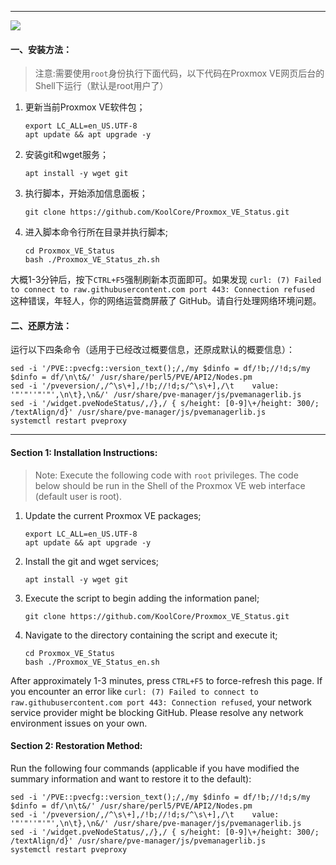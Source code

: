 <hr>


![](https://github.com/KoolCore/Proxmox_VE_Status/blob/main/Proxmox_VE_Status.png)




#### 一、安装方法：

> 注意:需要使用`root`身份执行下面代码，以下代码在Proxmox VE网页后台的Shell下运行（默认是root用户了）

1. 更新当前Proxmox VE软件包；

   ```shell
   export LC_ALL=en_US.UTF-8
   apt update && apt upgrade -y
   ```

   

2. 安装git和wget服务；

   ```shell
   apt install -y wget git
   ```

3. 执行脚本，开始添加信息面板；

   ```shell
   git clone https://github.com/KoolCore/Proxmox_VE_Status.git
   ```

4. 进入脚本命令行所在目录并执行脚本;

   ```shell
   cd Proxmox_VE_Status
   bash ./Proxmox_VE_Status_zh.sh
   ```

大概1-3分钟后，按下`CTRL+F5`强制刷新本页面即可。如果发现 `curl: (7) Failed to connect to raw.githubusercontent.com port 443: Connection refused` 这种错误，年轻人，你的网络运营商屏蔽了 GitHub。请自行处理网络环境问题。

#### 二、还原方法：

运行以下四条命令（适用于已经改过概要信息，还原成默认的概要信息）：
```shell
sed -i '/PVE::pvecfg::version_text();/,/my $dinfo = df/!b;//!d;s/my $dinfo = df/\n\t&/' /usr/share/perl5/PVE/API2/Nodes.pm
sed -i '/pveversion/,/^\s\+],/!b;//!d;s/^\s\+],/\t    value: '"'"''"'"',\n\t},\n&/' /usr/share/pve-manager/js/pvemanagerlib.js
sed -i '/widget.pveNodeStatus/,/},/ { s/height: [0-9]\+/height: 300/; /textAlign/d}' /usr/share/pve-manager/js/pvemanagerlib.js
systemctl restart pveproxy
```



<hr>

#### Section 1: Installation Instructions:

> Note: Execute the following code with `root` privileges. The code below should be run in the Shell of the Proxmox VE web interface (default user is root).

1. Update the current Proxmox VE packages;

   ```shell
   export LC_ALL=en_US.UTF-8
   apt update && apt upgrade -y

2. Install the git and wget services;

   ```shell
   apt install -y wget git
   ```

3. Execute the script to begin adding the information panel;

   ```shell
   git clone https://github.com/KoolCore/Proxmox_VE_Status.git
   ```

4. Navigate to the directory containing the script and execute it;

   ```shell
   cd Proxmox_VE_Status
   bash ./Proxmox_VE_Status_en.sh
   ```

After approximately 1-3 minutes, press `CTRL+F5` to force-refresh this page. If you encounter an error like `curl: (7) Failed to connect to raw.githubusercontent.com port 443: Connection refused`, your network service provider might be blocking GitHub. Please resolve any network environment issues on your own.



#### Section 2: Restoration Method:

Run the following four commands (applicable if you have modified the summary information and want to restore it to the default):

```shell
sed -i '/PVE::pvecfg::version_text();/,/my $dinfo = df/!b;//!d;s/my $dinfo = df/\n\t&/' /usr/share/perl5/PVE/API2/Nodes.pm
sed -i '/pveversion/,/^\s\+],/!b;//!d;s/^\s\+],/\t    value: '"'"''"'"',\n\t},\n&/' /usr/share/pve-manager/js/pvemanagerlib.js
sed -i '/widget.pveNodeStatus/,/},/ { s/height: [0-9]\+/height: 300/; /textAlign/d}' /usr/share/pve-manager/js/pvemanagerlib.js
systemctl restart pveproxy
```

